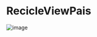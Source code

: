 # RecicleViewPais
![image](https://user-images.githubusercontent.com/68925423/211700683-8b879abd-e28e-4a56-b788-bd4e5856bca1.png)
